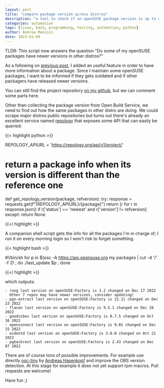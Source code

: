 ```yaml
---
layout: post
title: "compare package version across distros"
description: "a tool to check if an openSUSE package version is up to date against other distros"
categories: automation
tags: [linux, bash, programming, testing, automation, python]
author: Andrea Manzini
date: 2023-01-09
---
```


TLDR: This script now answers the question "Do some of my openSUSE packages have newer versions in other distros?"


As a following on [previous post](https://ilmanzo.github.io/post/check-last-update-on-packages/), I added an useful feature in order to have more information about a package.
Since I maintain some openSUSE packages, I want to be informed if they gets outdated and if other packagers have released newer versions.

<!--more-->

You can still find the project repository [on my github](https://github.com/ilmanzo/package_last_update), but we can comment some parts here. 

Other than collecting the package version from Open Build Service, we need to find out how the same packages in other distro are doing. We could scrape major distros public repositories but turns out there's already an excellent service named [repology](https://repology.org/) that exposes some API that can easily be queried:

{{< highlight python >}}

REPOLOGY_APIURL = 'https://repology.org/api/v1/project/'

# return a package info when its version is different than the reference one
def get_repology_version(package, refversion):
    try:
        response = requests.get(f"{REPOLOGY_APIURL}/{package}")
        return [r for r in response.json() if r['status'] == 'newest' and r['version'] != refversion]
    except:
        return None

{{</ highlight >}}

A companion shell script gets the info for all the packages I'm in charge of; I run it on every morning login so I won't risk to forget something.

{{< highlight bash >}}

#!/bin/sh
for p in $(osc -A https://api.opensuse.org my packages | cut -d '/' -f 2) ; do ./last_update $p ; done

{{</ highlight >}}

which outputs:

    - rang last version on openSUSE:Factory is 3.2 changed on Dec 17 2022
      Other 7 repos may have newer versions, consider updating!
    - pgn-extract last version on openSUSE:Factory is 22.11 changed on Dec 23 2022
    - flacon last version on openSUSE:Factory is 9.5.1 changed on Dec 26 2022
    - goodvibes last version on openSUSE:Factory is 0.7.5 changed on Oct 16 2022
    - openconnect last version on openSUSE:Factory is 9.01 changed on Dec 15 2022
    - oidentd last version on openSUSE:Factory is 3.0.0 changed on Oct 21 2022
    - pgbackrest last version on openSUSE:Factory is 2.43 changed on Dec 07 2022


There are of course tons of possible improvements. For example use directly [osc-tiny](https://github.com/crazyscientist/osc-tiny) by [Andreas Hasenkopf](https://github.com/crazyscientist) and improve the OBS version detection. At this stage for example it does not yet support rpm macros. Pull requests are welcome! 

Have fun ;) 

